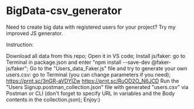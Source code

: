 # BigData-csv_generator
Need to create big data with registered users for your project? 
Try my improved JS generator.

Instruction:

Download all data from this repo;
Open it in VS code;
Install js/faker: go to Terminal in package.json and enter "npm install --save-dev @faker-js/faker";
Go to the "Users_data_Faker.js" file and try to generate your own users.csv: go to Terminal  (you can change parameters if you need);
https://prnt.sc/3nGR-aVDYIZw https://prnt.sc/RuOD2O_N6JCD
Run the "Users Signup.postman_collection.json" file with generated "users.csv" via Postman or CLI (don't forget to specify URL in variables and the Body contents in the collection.json);
Enjoy:)


